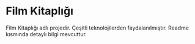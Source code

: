 # Film Kitaplığı
Film Kitaplığı adlı projedir. Çeşitli teknolojilerden faydalanılmıştır. Readme kısmında detaylı bilgi mevcuttur.
